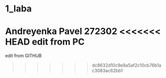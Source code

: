 # 1_laba
Andreyenka Pavel
272302
<<<<<<< HEAD
edit from PC
=======
edit from GITHUB
>>>>>>> dc8632d10c9e8a5af2c10cb76b1ac3083ac62bb1
